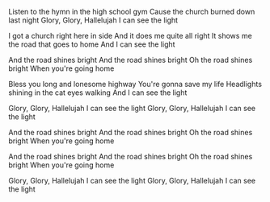 Listen to the hymn in the high school gym
Cause the church burned down last night
Glory, Glory, Hallelujah
I can see the light

I got a church right here in side
And it does me quite all right
It shows me the road that goes to home
And I can see the light

And the road shines bright
And the road shines bright
Oh the road shines bright
When you're going home

Bless you long and lonesome highway
You're gonna save my life
Headlights shining in the cat eyes walking
And I can see the light

Glory, Glory, Hallelujah
I can see the light
Glory, Glory, Hallelujah
I can see the light

And the road shines bright
And the road shines bright
Oh the road shines bright
When you're going home

And the road shines bright
And the road shines bright
Oh the road shines bright
When you're going home

Glory, Glory, Hallelujah
I can see the light
Glory, Glory, Hallelujah
I can see the light
